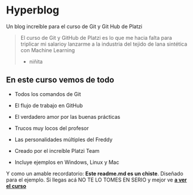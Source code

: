 # Hyperblog
Un blog increíble para el curso de Git y Git Hub de Platzi
>El curso de Git y GitHub de Platzi es lo que me hacia falta para triplicar mi salarioy lanzarme a la industria del tejido de lana sintética con Machine Learning
> - niñita

## En este curso vemos de todo

* Todos los comandos de Git

* El flujo de trabajo en GitHub

* El verdadero amor por las buenas prácticas

* Trucos muy locos del profesor

* Las personalidades múltiples del Freddy
* Creado por el increíble Platzi Team
* Incluye ejemplos en Windows, Linux y Mac

Y como un amable recordatorio: **Este readme.md es un chiste**. Diseñado para el ejemplo. Si llegas acá NO TE LO TOMES EN SERIO y mejor ve [**a ver el curso**](http://jeffreedigital.wordpress.com/ "a ver el curso")
